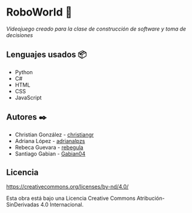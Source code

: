 # RoboWorld 🚀
_Videojuego creado para la clase de construcción de software y toma de decisiones_

## Lenguajes usados 📦
* Python
* C#
* HTML
* CSS
* JavaScript


## Autores ✒️
* Christian González - [christiangr](https://github.com/grchristian)
* Adriana López - [adrianalpzs](https://github.com/adrianalpzs)
* Rebeca Guevara - [rebegula](https://github.com/rebegula)
* Santiago Gabian - [Gabian04](https://github.com/Gabian04)


## Licencia
https://creativecommons.org/licenses/by-nd/4.0/

Esta obra está bajo una Licencia Creative Commons Atribución-SinDerivadas 4.0 Internacional.
